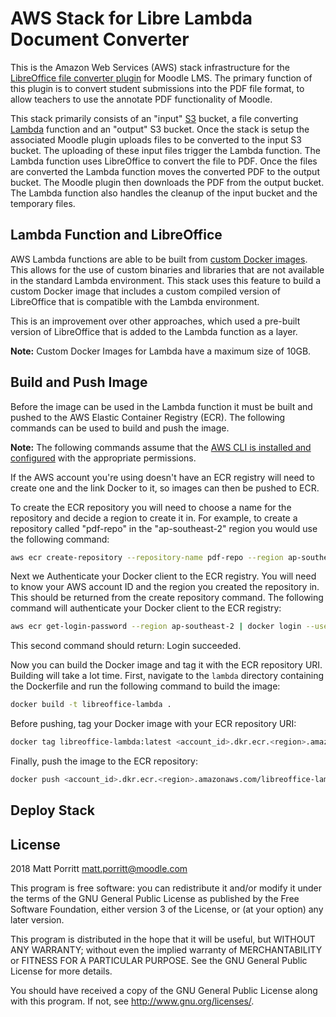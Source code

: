 # AWS Stack for Libre Lambda Document Converter #

This is the Amazon Web Services (AWS) stack infrastructure for the [LibreOffice file converter plugin](https://github.com/catalyst/moodle-fileconverter_librelambda) for Moodle LMS.
The primary function of this plugin is to convert student submissions into the PDF file format, to allow teachers to use the annotate PDF functionality of Moodle.

This stack primarily consists of an "input" [S3](https://aws.amazon.com/s3/) bucket, a file converting [Lambda](https://aws.amazon.com/lambda/) function and an "output" S3 bucket.
Once the stack is setup the associated Moodle plugin uploads files to be converted to the input S3 bucket.  The uploading of these
input files trigger the Lambda function. The Lambda function uses LibreOffice to convert the file to PDF. Once the files are converted
the Lambda function moves the converted PDF to the output bucket. The Moodle plugin then downloads the PDF from the output bucket.
The Lambda function also handles the cleanup of the input bucket and the temporary files.

## Lambda Function and LibreOffice ##
AWS Lambda functions are able to be built from [custom Docker images](https://docs.aws.amazon.com/lambda/latest/dg/images-create.html).
This allows for the use of custom binaries and libraries that are not available in the standard Lambda environment.
This stack uses this feature to build a custom Docker image that includes a custom compiled version of LibreOffice
that is compatible with the Lambda environment.

This is an improvement over other approaches, which used a pre-built version of LibreOffice that is
added to the Lambda function as a layer.

**Note:** Custom Docker Images for Lambda have a maximum size of 10GB.

## Build and Push Image ##
Before the image can be used in the Lambda function it must be built and pushed to the AWS Elastic Container Registry (ECR).
The following commands can be used to build and push the image.

**Note:** The following commands assume that the [AWS CLI is installed and configured](https://docs.aws.amazon.com/cli/latest/userguide/getting-started-install.html) with the appropriate permissions.

If the AWS account you're using doesn't have an ECR registry will need to create one and the link Docker to it,
so images can then be pushed to ECR.

To create the ECR repository you will need to choose a name for the repository and decide a region to create it in.
For example, to create a repository called "pdf-repo" in the "ap-southeast-2" region you would use the following command:
```bash
aws ecr create-repository --repository-name pdf-repo --region ap-southeast-2
```
Next we Authenticate your Docker client to the ECR registry.
You will need to know your AWS account ID and the region you created the repository in. This should be returned from the create repository command.
The following command will authenticate your Docker client to the ECR registry:
```bash
aws ecr get-login-password --region ap-southeast-2 | docker login --username AWS --password-stdin 123456789012.dkr.ecr.ap-southeast-2.amazonaws.com
```
This second command should return: Login succeeded.

Now you can build the Docker image and tag it with the ECR repository URI. Building will take a lot time.
First, navigate to the `lambda` directory containing the Dockerfile and run the following command to build the image:
```bash 
docker build -t libreoffice-lambda .
```

Before pushing, tag your Docker image with your ECR repository URI:
```bash
docker tag libreoffice-lambda:latest <account_id>.dkr.ecr.<region>.amazonaws.com/libreoffice-lambda:latest
```

Finally, push the image to the ECR repository:
```bash
docker push <account_id>.dkr.ecr.<region>.amazonaws.com/libreoffice-lambda:latest
```

## Deploy Stack ##


## License ##

2018 Matt Porritt <matt.porritt@moodle.com>

This program is free software: you can redistribute it and/or modify it under
the terms of the GNU General Public License as published by the Free Software
Foundation, either version 3 of the License, or (at your option) any later
version.

This program is distributed in the hope that it will be useful, but WITHOUT ANY
WARRANTY; without even the implied warranty of MERCHANTABILITY or FITNESS FOR A
PARTICULAR PURPOSE.  See the GNU General Public License for more details.

You should have received a copy of the GNU General Public License along with
this program.  If not, see <http://www.gnu.org/licenses/>.
